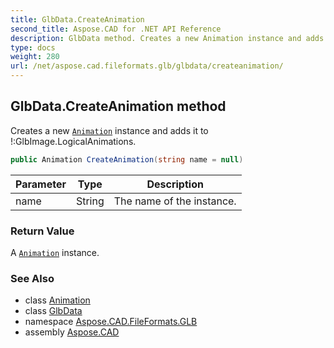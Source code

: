 ```yaml
---
title: GlbData.CreateAnimation
second_title: Aspose.CAD for .NET API Reference
description: GlbData method. Creates a new Animation instance and adds it to GlbImage.LogicalAnimations
type: docs
weight: 280
url: /net/aspose.cad.fileformats.glb/glbdata/createanimation/
---
```

## GlbData.CreateAnimation method

Creates a new [`Animation`](../../animation/) instance and adds it to !:GlbImage.LogicalAnimations.

```csharp
public Animation CreateAnimation(string name = null)
```

| Parameter | Type | Description |
| --- | --- | --- |
| name | String | The name of the instance. |

### Return Value

A [`Animation`](../../animation/) instance.

### See Also

* class [Animation](../../animation/)
* class [GlbData](../)
* namespace [Aspose.CAD.FileFormats.GLB](../../glbdata/)
* assembly [Aspose.CAD](../../../)


